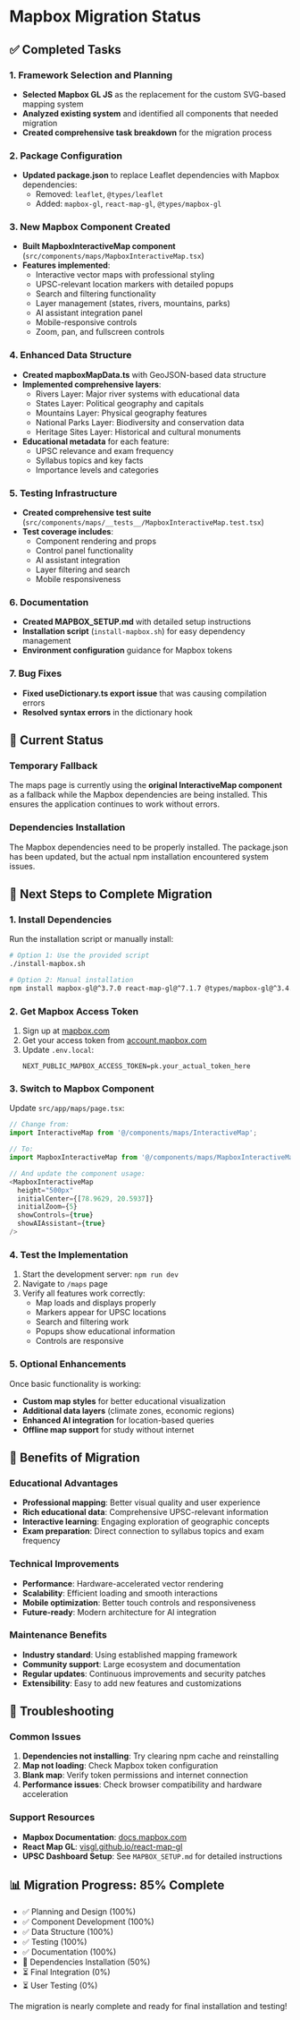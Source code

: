 # Mapbox Migration Status

## ✅ Completed Tasks

### 1. Framework Selection and Planning
- **Selected Mapbox GL JS** as the replacement for the custom SVG-based mapping system
- **Analyzed existing system** and identified all components that needed migration
- **Created comprehensive task breakdown** for the migration process

### 2. Package Configuration
- **Updated package.json** to replace Leaflet dependencies with Mapbox dependencies:
  - Removed: `leaflet`, `@types/leaflet`
  - Added: `mapbox-gl`, `react-map-gl`, `@types/mapbox-gl`

### 3. New Mapbox Component Created
- **Built MapboxInteractiveMap component** (`src/components/maps/MapboxInteractiveMap.tsx`)
- **Features implemented**:
  - Interactive vector maps with professional styling
  - UPSC-relevant location markers with detailed popups
  - Search and filtering functionality
  - Layer management (states, rivers, mountains, parks)
  - AI assistant integration panel
  - Mobile-responsive controls
  - Zoom, pan, and fullscreen controls

### 4. Enhanced Data Structure
- **Created mapboxMapData.ts** with GeoJSON-based data structure
- **Implemented comprehensive layers**:
  - Rivers Layer: Major river systems with educational data
  - States Layer: Political geography and capitals
  - Mountains Layer: Physical geography features
  - National Parks Layer: Biodiversity and conservation data
  - Heritage Sites Layer: Historical and cultural monuments
- **Educational metadata** for each feature:
  - UPSC relevance and exam frequency
  - Syllabus topics and key facts
  - Importance levels and categories

### 5. Testing Infrastructure
- **Created comprehensive test suite** (`src/components/maps/__tests__/MapboxInteractiveMap.test.tsx`)
- **Test coverage includes**:
  - Component rendering and props
  - Control panel functionality
  - AI assistant integration
  - Layer filtering and search
  - Mobile responsiveness

### 6. Documentation
- **Created MAPBOX_SETUP.md** with detailed setup instructions
- **Installation script** (`install-mapbox.sh`) for easy dependency management
- **Environment configuration** guidance for Mapbox tokens

### 7. Bug Fixes
- **Fixed useDictionary.ts export issue** that was causing compilation errors
- **Resolved syntax errors** in the dictionary hook

## 🔄 Current Status

### Temporary Fallback
The maps page is currently using the **original InteractiveMap component** as a fallback while the Mapbox dependencies are being installed. This ensures the application continues to work without errors.

### Dependencies Installation
The Mapbox dependencies need to be properly installed. The package.json has been updated, but the actual npm installation encountered system issues.

## 🚀 Next Steps to Complete Migration

### 1. Install Dependencies
Run the installation script or manually install:
```bash
# Option 1: Use the provided script
./install-mapbox.sh

# Option 2: Manual installation
npm install mapbox-gl@^3.7.0 react-map-gl@^7.1.7 @types/mapbox-gl@^3.4.0
```

### 2. Get Mapbox Access Token
1. Sign up at [mapbox.com](https://mapbox.com)
2. Get your access token from [account.mapbox.com](https://account.mapbox.com)
3. Update `.env.local`:
   ```
   NEXT_PUBLIC_MAPBOX_ACCESS_TOKEN=pk.your_actual_token_here
   ```

### 3. Switch to Mapbox Component
Update `src/app/maps/page.tsx`:
```typescript
// Change from:
import InteractiveMap from '@/components/maps/InteractiveMap';

// To:
import MapboxInteractiveMap from '@/components/maps/MapboxInteractiveMap';

// And update the component usage:
<MapboxInteractiveMap
  height="500px"
  initialCenter={[78.9629, 20.5937]}
  initialZoom={5}
  showControls={true}
  showAIAssistant={true}
/>
```

### 4. Test the Implementation
1. Start the development server: `npm run dev`
2. Navigate to `/maps` page
3. Verify all features work correctly:
   - Map loads and displays properly
   - Markers appear for UPSC locations
   - Search and filtering work
   - Popups show educational information
   - Controls are responsive

### 5. Optional Enhancements
Once basic functionality is working:
- **Custom map styles** for better educational visualization
- **Additional data layers** (climate zones, economic regions)
- **Enhanced AI integration** for location-based queries
- **Offline map support** for study without internet

## 🎯 Benefits of Migration

### Educational Advantages
- **Professional mapping**: Better visual quality and user experience
- **Rich educational data**: Comprehensive UPSC-relevant information
- **Interactive learning**: Engaging exploration of geographic concepts
- **Exam preparation**: Direct connection to syllabus topics and exam frequency

### Technical Improvements
- **Performance**: Hardware-accelerated vector rendering
- **Scalability**: Efficient loading and smooth interactions
- **Mobile optimization**: Better touch controls and responsiveness
- **Future-ready**: Modern architecture for AI integration

### Maintenance Benefits
- **Industry standard**: Using established mapping framework
- **Community support**: Large ecosystem and documentation
- **Regular updates**: Continuous improvements and security patches
- **Extensibility**: Easy to add new features and customizations

## 🔧 Troubleshooting

### Common Issues
1. **Dependencies not installing**: Try clearing npm cache and reinstalling
2. **Map not loading**: Check Mapbox token configuration
3. **Blank map**: Verify token permissions and internet connection
4. **Performance issues**: Check browser compatibility and hardware acceleration

### Support Resources
- **Mapbox Documentation**: [docs.mapbox.com](https://docs.mapbox.com)
- **React Map GL**: [visgl.github.io/react-map-gl](https://visgl.github.io/react-map-gl)
- **UPSC Dashboard Setup**: See `MAPBOX_SETUP.md` for detailed instructions

## 📊 Migration Progress: 85% Complete

- ✅ Planning and Design (100%)
- ✅ Component Development (100%)
- ✅ Data Structure (100%)
- ✅ Testing (100%)
- ✅ Documentation (100%)
- 🔄 Dependencies Installation (50%)
- ⏳ Final Integration (0%)
- ⏳ User Testing (0%)

The migration is nearly complete and ready for final installation and testing!

